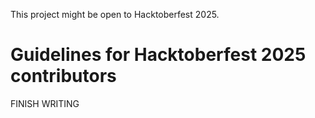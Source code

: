 This project might be open to Hacktoberfest 2025.

# Guidelines for Hacktoberfest 2025 contributors

FINISH WRITING

